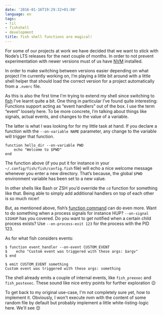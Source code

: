 ```yaml
---
date: '2016-01-16T19:29:32+01:00'
language: en
tags:
- til
- fishshell
- development
title: fish shell functions are magical!
---
```


For some of our projects at work we have decided that we want to stick with
Node’s LTS releases for the next couple of months. In order to not prevent
experimentation with newer versions must of us have [NVM][] installed.

In order to make switching between versions easier depending on what project I’m
currently working on, I’m playing a little bit around with a little shell helper
that should load the correct version for a project automatically from a `.nvmrc`
file.

As this is also the first time I'm trying to extend my shell since switching to
[fish][] I’ve learnt quite a bit. One thing in particular I’ve found quite
interesting: Functions support acting as “event handlers” out of the box. I use
the term “event” loosely here. To be more concrete, I’m talking about things
like signals, actual events, and changes to the value of a variable.

The latter is what I was looking for for my little task at hand. If you declare
a function with the `--on-variable NAME` parameter, any change to the variable
will trigger that function.

``` fish
function hello_dir --on-variable PWD
    echo "Welcome to $PWD"
end
```

The function above (if you put it for instance in your
`~/.config/fish/fish/config.fish` file) will echo a nice welcome message
whenever you enter a new directory. That’s because, the global `$PWD`
environment variable has been set to a new value.

In other shells like Bash or ZSH you’d override the `cd` function for something
like that. Being able to simply add additional handlers on top of each other is
so much nicer!

But, as mentioned above, fish’s [function command][] can do even more. Want to do
something when a process signals for instance HUP? `--on-signal SIGHUP` has you
covered. Do you want to get notified when a certain child process exists? Use
`--on-process-exit 123` for the process with the PID 123.

As for what fish considers events:

``` fish
$ function event_handler --on-event CUSTOM_EVENT
$    echo "Custom event was triggered with these args: $argv"
$ end

$ emit CUSTOM_EVENT something
Custom event was triggered with these args: something
```

The shell already emits a couple of internal events, like `fish_preexec` and
`fish_postexec`. These sound like nice entry points for further exploration 😉

To get back to my original use-case, I'm not completely sure yet, how to
implement it. Obviously, I won't execute nvm with the content of some random
file by default but probably implement a little white-listing-logic here. We'll
see 😊

[NVM]: https://github.com/creationix/nvm
[function command]: http://fishshell.com/docs/current/commands.html#function
[fish]: http://fishshell.com/
